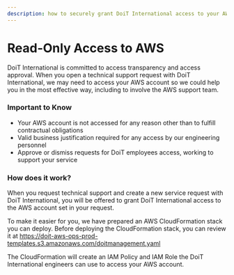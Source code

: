 ```yaml
---
description: how to securely grant DoiT International access to your AWS account
---
```


# Read-Only Access to AWS

DoiT International is committed to access transparency and access approval. When you open a technical support request with DoiT International, we may need to access your AWS account so we could help you in the most effective way, including to involve the AWS support team.

### Important to Know

* Your AWS account is not accessed for any reason other than to fulfill contractual obligations
* Valid business justification required for any access by our engineering personnel
* Approve or dismiss requests for DoiT employees access, working to support your service

### How does it work?

When you request technical support and create a new service request with DoiT International, you will be offered to grant DoiT International access to the AWS account set in your request.

To make it easier for you, we have prepared an AWS CloudFormation stack you can deploy. Before deploying the CloudFormation stack, you can review it at https://doit-aws-ops-prod-templates.s3.amazonaws.com/doitmanagement.yaml

The CloudFormation will create an IAM Policy and IAM Role the DoiT International engineers can use to access your AWS account. 

